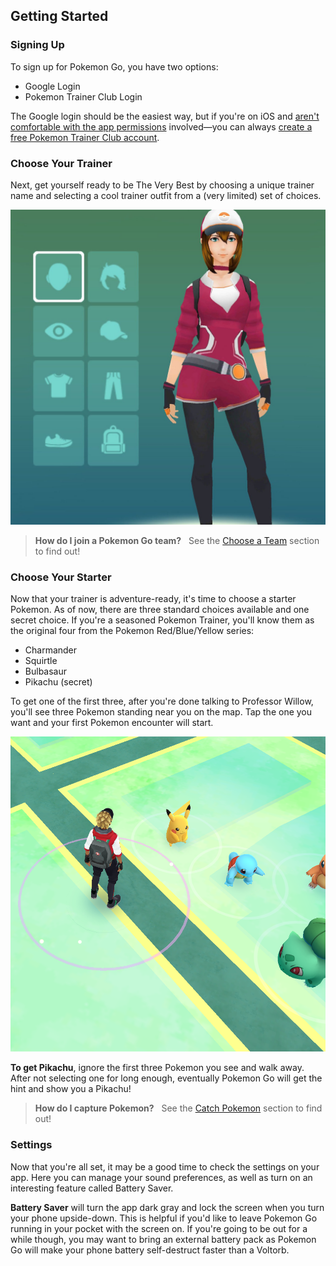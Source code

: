 ## Getting Started

### Signing Up

To sign up for Pokemon Go, you have two options:

* Google Login
* Pokemon Trainer Club Login

The Google login should be the easiest way, but if you're on iOS and [aren't comfortable with the app permissions](http://arstechnica.com/gaming/2016/07/pokemon-go-on-ios-gets-full-access-to-your-google-account/) involved—you can always [create a free Pokemon Trainer Club account](https://club.pokemon.com/us/pokemon-trainer-club/sign-up/).

### Choose Your Trainer

Next, get yourself ready to be The Very Best by choosing a unique trainer name and selecting a cool trainer outfit from a (very limited) set of choices.

![Pokemon Go Trainer customization](/assets/trainer-outfit-full.jpg)

> **How do I join a Pokemon Go team?**  
See the [Choose a Team](#choose-a-team) section to find out!

### Choose Your Starter

Now that your trainer is adventure-ready, it's time to choose a starter Pokemon. As of now, there are three standard choices available and one secret choice. If you're a seasoned Pokemon Trainer, you'll know them as the original four from the Pokemon Red/Blue/Yellow series:

* Charmander
* Squirtle
* Bulbasaur
* Pikachu (secret)

To get one of the first three, after you're done talking to Professor Willow, you'll see three Pokemon standing near you on the map. Tap the one you want and your first Pokemon encounter will start.

![Catch your first Pokemon](/assets/starter-pokemon.png)

**To get Pikachu**, ignore the first three Pokemon you see and walk away. After not selecting one for long enough, eventually Pokemon Go will get the hint and show you a Pikachu!

> **How do I capture Pokemon?**  
See the [Catch Pokemon](#catch-pokemon) section to find out!


### Settings

Now that you're all set, it may be a good time to check the settings on your app. Here you can manage your sound preferences, as well as turn on an interesting feature called Battery Saver.

**Battery Saver** will turn the app dark gray and lock the screen when you turn your phone upside-down. This is helpful if you'd like to leave Pokemon Go running in your pocket with the screen on. If you're going to be out for a while though, you may want to bring an external battery pack as Pokemon Go will make your phone battery self-destruct faster than a Voltorb.
